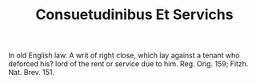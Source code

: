 ---
title: Consuetudinibus Et Servichs
letter: C
permalink: "/definitions/bld-consuetudinibus-et-servichs.html"
body: In old English law. A writ of right close, which lay against a tenant who deforced
  his? lord of the rent or service due to him. Reg. Orig. 159; Fitzh. Nat. Brev. 151.
published_at: '2018-07-07'
source: Black's Law Dictionary 2nd Ed (1910)
layout: post
---